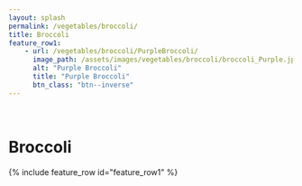 ```yaml
---
layout: splash
permalink: /vegetables/broccoli/
title: Broccoli
feature_row1: 
    - url: /vegetables/broccoli/PurpleBroccoli/
      image_path: /assets/images/vegetables/broccoli/broccoli_Purple.jpg
      alt: "Purple Broccoli"
      title: "Purple Broccoli"
      btn_class: "btn--inverse"
---
```

<br/>
<h1>Broccoli</h1>
{% include feature_row id="feature_row1" %}